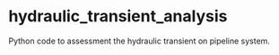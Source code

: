 # hydraulic_transient_analysis
Python code to assessment the hydraulic transient on pipeline system.
